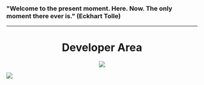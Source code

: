 <h3>"Welcome to the present moment. Here. Now. The only moment there ever is." (Eckhart Tolle)</h3>
<hr />
<h1 align="center">Developer Area</h1>
<p align="center">
  <a href="https://skillicons.dev">
    <img src="https://skillicons.dev/icons?i=docker,mysql,laravel,js,nodejs,react" />
  </a>
</p>

<a href="https://github.com/Jan-Emig/github-readme-stats">
  <img align="center" src="https://github-readme-stats.vercel.app/api/pin/?username=Jan-Emig&repo=github-readme-stats" />
</a>
</p>


